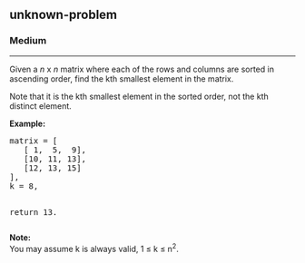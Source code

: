 <h2>unknown-problem</h2><h3>Medium</h3><hr><div><p>Given a <i>n</i> x <i>n</i> matrix where each of the rows and columns are sorted in ascending order, find the kth smallest element in the matrix.</p>

<p>
Note that it is the kth smallest element in the sorted order, not the kth distinct element.
</p>

<p><b>Example:</b>
</p><pre>matrix = [
   [ 1,  5,  9],
   [10, 11, 13],
   [12, 13, 15]
],
k = 8,

return 13.
</pre>
<p></p>

<p><b>Note: </b><br>
You may assume k is always valid, 1 ≤ k ≤ n<sup>2</sup>.</p></div>